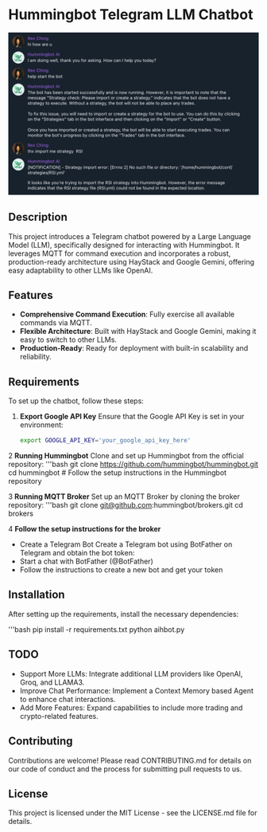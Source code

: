 # Hummingbot Telegram LLM Chatbot

![Alt text](tg.png?raw=true "Title")
## Description
This project introduces a Telegram chatbot powered by a Large Language Model (LLM), specifically designed for interacting with Hummingbot. It leverages MQTT for command execution and incorporates a robust, production-ready architecture using HayStack and Google Gemini, offering easy adaptability to other LLMs like OpenAI.

## Features
- **Comprehensive Command Execution**: Fully exercise all available commands via MQTT.
- **Flexible Architecture**: Built with HayStack and Google Gemini, making it easy to switch to other LLMs.
- **Production-Ready**: Ready for deployment with built-in scalability and reliability.

## Requirements
To set up the chatbot, follow these steps:

1. **Export Google API Key**
   Ensure that the Google API Key is set in your environment:
   ```bash
   export GOOGLE_API_KEY='your_google_api_key_here'
2 **Running Hummingbot**
   Clone and set up Hummingbot from the official repository:
   '''bash
    git clone https://github.com/hummingbot/hummingbot.git
    cd hummingbot
    # Follow the setup instructions in the Hummingbot repository

3 **Running MQTT Broker**
Set up an MQTT Broker by cloning the broker repository:
   '''bash
    git clone git@github.com:hummingbot/brokers.git
    cd brokers

4 **Follow the setup instructions for the broker**
- Create a Telegram Bot
Create a Telegram bot using BotFather on Telegram and obtain the bot token:
- Start a chat with BotFather (@BotFather)
- Follow the instructions to create a new bot and get your token

## Installation
After setting up the requirements, install the necessary dependencies:

   '''bash
    pip install -r requirements.txt
    python aihbot.py

## TODO
- Support More LLMs: Integrate additional LLM providers like OpenAI, Groq, and LLAMA3.
- Improve Chat Performance: Implement a Context Memory based Agent to enhance chat interactions.
- Add More Features:
  Expand capabilities to include more trading and crypto-related features.

## Contributing
Contributions are welcome! Please read CONTRIBUTING.md for details on our code of conduct and the process for submitting pull requests to us.

## License
This project is licensed under the MIT License - see the LICENSE.md file for details.
